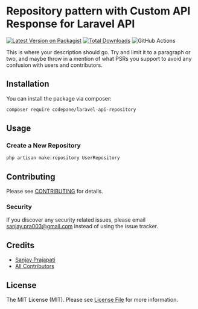 # Repository pattern with Custom API Response for Laravel API

[![Latest Version on Packagist](https://img.shields.io/packagist/v/codepane/laravel-api-repository.svg?style=flat-square)](https://packagist.org/packages/codepane/laravel-api-repository)
[![Total Downloads](https://img.shields.io/packagist/dt/codepane/laravel-api-repository.svg?style=flat-square)](https://packagist.org/packages/codepane/laravel-api-repository)
![GitHub Actions](https://github.com/codepane/laravel-api-repository/actions/workflows/main.yml/badge.svg)

This is where your description should go. Try and limit it to a paragraph or two, and maybe throw in a mention of what PSRs you support to avoid any confusion with users and contributors.

## Installation

You can install the package via composer:

```bash
composer require codepane/laravel-api-repository
```

## Usage
### Create a New Repository
```php
php artisan make:repository UserRepository
```


## Contributing

Please see [CONTRIBUTING](CONTRIBUTING.md) for details.

### Security

If you discover any security related issues, please email sanjay.pra003@gmail.com instead of using the issue tracker.

## Credits

-   [Sanjay Prajapati](https://github.com/codepane)
-   [All Contributors](../../contributors)

## License

The MIT License (MIT). Please see [License File](LICENSE.md) for more information.
